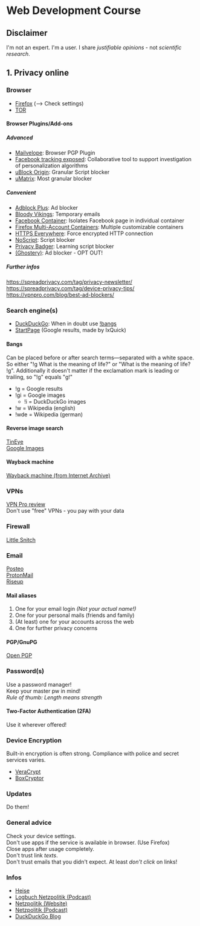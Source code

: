 # Web Development Course

## Disclaimer

I'm not an expert. I'm a user. I share _justifiable opinions_ - not _scientific research_.

## 1. Privacy online

### Browser

- [Firefox](https://www.mozilla.org/en-US/firefox/) (--> Check settings)
- [TOR](https://www.torproject.org/)

#### Browser Plugins/Add-ons

##### Advanced

- [Mailvelope](https://addons.mozilla.org/en-US/firefox/addon/mailvelope/): Browser PGP Plugin
- [Facebook tracking exposed](https://addons.mozilla.org/en-US/firefox/addon/facebook-tracking-exposed/): Collaborative tool to support investigation of personalization algorithms
- [uBlock Origin](https://addons.mozilla.org/en-US/firefox/addon/ublock-origin/): Granular Script blocker
- [uMatrix](https://addons.mozilla.org/en-US/firefox/addon/umatrix/): Most granular blocker

##### Convenient

- [Adblock Plus](https://addons.mozilla.org/en-US/firefox/addon/adblock-plus): Ad blocker
- [Bloody Vikings](https://addons.mozilla.org/en-US/firefox/addon/bloody-vikings): Temporary emails
- [Facebook Container](https://addons.mozilla.org/en-US/firefox/addon/facebook-container/): Isolates Facebook page in individual container
- [Firefox Multi-Account Containers](https://addons.mozilla.org/en-US/firefox/addon/multi-account-containers/): Multiple customizable containers
- [HTTPS Everywhere](https://addons.mozilla.org/en-US/firefox/addon/https-everywhere/): Force encrypted HTTP connection
- [NoScript](https://addons.mozilla.org/en-US/firefox/addon/noscript): Script blocker
- [Privacy Badger](https://addons.mozilla.org/en-US/firefox/addon/privacy-badger17/): Learning script blocker
- [(Ghostery)](https://addons.mozilla.org/en-US/firefox/addon/ghostery/): Ad blocker - OPT OUT!

##### Further infos

https://spreadprivacy.com/tag/privacy-newsletter/  
https://spreadprivacy.com/tag/device-privacy-tips/  
https://vpnpro.com/blog/best-ad-blockers/

### Search engine(s)

- [DuckDuckGo](https://duckduckgo.com/): When in doubt use [!bangs](https://duckduckgo.com/bang)
- [StartPage](https://www.startpage.com/) (Google results, made by IxQuick)

#### Bangs

Can be placed before or after search terms—separated with a white space.
So either "!g What is the meaning of life?" or "What is the meaning of life? !g".
Additionally it doesn't matter if the exclamation mark is leading or trailing, so "!g" equals "g!"

- !g = Google results
- !gi = Google images
  - !i = DuckDuckGo images
- !w = Wikipedia (english)
- !wde = Wikipedia (german)

#### Reverse image search

[TinEye](https://tineye.com/)   
[Google Images](https://images.google.com/)

#### Wayback machine

[Wayback machine (from Internet Archive)](https://archive.org/web/web.php)

### VPNs

[VPN Pro review](https://vpnpro.com/vpn-reviews/?sorting=rating)  
Don't use "free" VPNs - you pay with your data

### Firewall

[Little Snitch](https://www.obdev.at/products/littlesnitch/index.html)

### Email

[Posteo](https://posteo.de/)  
[ProtonMail](https://protonmail.com/)  
[Riseup](https://riseup.net/)

#### Mail aliases

1. One for your email login _(Not your actual name!)_
2. One for your personal mails (friends and family)
3. (At least) one for your accounts across the web
4. One for further privacy concerns

#### PGP/GnuPG

[Open PGP](https://www.openpgp.org/software/)

### Password(s)

Use a password manager!  
Keep your master pw in mind!  
*Rule of thumb: Length means strength*

#### Two-Factor Authentication (2FA)

Use it wherever offered!

### Device Encryption

Built-in encryption is often strong. Compliance with police and secret services varies.

- [VeraCrypt](https://www.veracrypt.fr/en/Home.html)
- [BoxCryptor](https://www.boxcryptor.com/)

### Updates

Do them!

### General advice

Check your device settings.  
Don't use apps if the service is available in browser. (Use Firefox)  
Close apps after usage completely.  
Don't trust link _texts_.  
Don't trust emails that you didn't expect. At least _don't click_ on links!

### Infos

- [Heise](https://heise.de/)
- [Logbuch Netzpolitik (Podcast)](https://logbuch-netzpolitik.de/)
- [Netzpolitik (Website)](https://netzpolitik.org/)
- [Netzpolitik (Podcast)](https://netzpolitik.org/podcast/)
- [DuckDuckGo Blog](https://spreadprivacy.com/)
